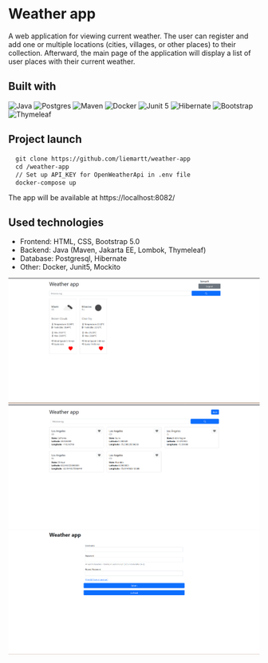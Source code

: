 # Weather app
A web application for viewing current weather. The user can register and add one or multiple locations (cities, villages, or other places) to their collection. Afterward, the main page of the application will display a list of user places with their current weather.
## Built with

![Java](https://img.shields.io/badge/java-black?style=for-the-badge&logo=java&link=https%3A%2F%2Fwww.java.com%2Fen%2F)
![Postgres](https://img.shields.io/badge/postgres-black?style=for-the-badge&logo=postgresql&link=https%3A%2F%2Fwww.postgresql.org)
![Maven](https://img.shields.io/badge/maven-black?logo=apachemaven&style=for-the-badge)
![Docker](https://img.shields.io/badge/docker-black?style=for-the-badge&logo=docker&link=https%3A%2F%2Fwww.docker.com)
![Junit 5](https://img.shields.io/badge/Junit5-black?logo=junit5&style=for-the-badge)
![Hibernate](https://img.shields.io/badge/Hibernate-black?logo=Hibernate&style=for-the-badge)
![Bootstrap](https://img.shields.io/badge/Bootstrap-black?logo=bootstrap&style=for-the-badge)
![Thymeleaf](https://img.shields.io/badge/thymeleaf-black?style=for-the-badge&logo=thymeleaf&link=https%3A%2F%2Fwww.thymeleaf.org)

## Project launch
```
  git clone https://github.com/liemartt/weather-app
  cd /weather-app
  // Set up API_KEY for OpenWeatherApi in .env file
  docker-compose up
```
The app will be available at https://localhost:8082/

## Used technologies 

- Frontend: HTML, CSS, Bootstrap 5.0
- Backend: Java (Maven, Jakarta EE, Lombok, Thymeleaf)
- Database: Postgresql, Hibernate 
- Other: Docker, Junit5, Mockito

![main page](img/image1.png)
![search page](img/image2.png)
![sign up page](img/image3.png)

